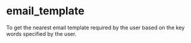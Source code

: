 # email_template
To get the nearest email template required by the user based on the key words  specified by the user.
